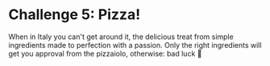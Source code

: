 # Challenge 5: Pizza!

When in Italy you can't get around it, the delicious treat from simple ingredients made to perfection with a passion. Only the right ingredients will get you approval from the pizzaiolo, otherwise: bad luck :pinched_fingers:
